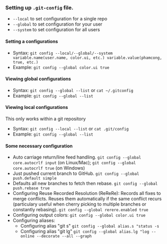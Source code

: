[//]: # (Ref to Codeschool_Mastering-Github) 
### Setting up ``.git-config`` file.
+ ``--local`` to set configuration for a single repo
+ ``--global`` to set configuration for your user
+ ``--system`` to set configuration for all users

#### Setting a configurations
+ Syntax: ``git config --local/--global/--system variable.name(user.name, color.ui, etc.) variable.value(phamcong, true, etc.)``
+ Example: ``git config --global color.ui true``

#### Viewing global configurations
+ Syntax: ``git config --global --list`` or ``cat ~/.gitconfig``
+ Example: ``git config --global --list``

#### Viewing local configurations
This only works within a git repository
+ Syntax: ``git config --local --list`` or ``cat .git/config``
+ Example: ``git config --global --list``

#### Some necessary configuration
+ Auto carriage return/line feed handling.
  ``git config --global core.autocrlf input`` (on Linux/Mac); ``git config --global core.autocrlf true`` (on Windows)
+ Just pushed current branch to GitHub.
  ``git config --global push.default simple``
+ Defaults all new branches to fetch then rebase.
  ``git config --global push.rebase true``
+ Configuring Reuse Recorded Resolution (ReReRe): Records all fixes to merge conflicts. Reuses them automatically if the same conflict recurs (particulary useful when cherry picking to multiple branches or constantly rebasing).
  ``git config --global rerere.enabled true``
+ Configuring output colors:
  ``git config --global color.ui true``
+ Configuring aliases:
    - Configuring alias "git s" ``git config --global alias.s "status -s``
    - Configuring alias "git lg"  ``git config --global alias.lg "log --online --decorate --all --graph``
